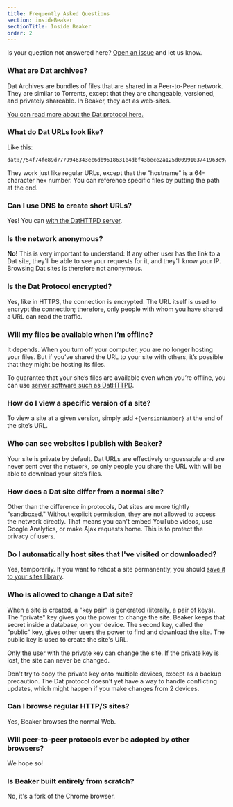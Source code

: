 ```yaml
---
title: Frequently Asked Questions
section: insideBeaker
sectionTitle: Inside Beaker
order: 2
---
```



Is your question not answered here?
[Open an issue](https://github.com/beakerbrowser/beakerbrowser.com) and let us know.

### What are Dat archives?

Dat Archives are bundles of files that are shared in a Peer-to-Peer network.
They are similar to Torrents, except that they are changeable, versioned, and privately shareable.
In Beaker, they act as web-sites.

[You can read more about the Dat protocol here.](/docs/inside-beaker/dat-files-protocol.html)

### What do Dat URLs look like?

Like this:

```
dat://54f74fe89d7779946343ec6db9618631e4dbf43bece2a125d0099103741963c9/
```

They work just like regular URLs, except that the "hostname" is a 64-character hex number.
You can reference specific files by putting the path at the end.

### Can I use DNS to create short URLs?

Yes!
You can [with the DatHTTPD server](https://github.com/beakerbrowser/dathttpd).

### Is the network anonymous?

**No!**
This is very important to understand:
If any other user has the link to a Dat site, they'll be able to see
your requests for it, and they'll know your IP.
Browsing Dat sites is therefore not anonymous.

### Is the Dat Protocol encrypted?

Yes, like in HTTPS, the connection is encrypted.
The URL itself is used to encrypt the connection; therefore, only people with whom
you have shared a URL can read the traffic.

### Will my files be available when I’m offline?

It depends. When you turn off your computer, <em>you</em> are no longer hosting your files. But if you’ve shared the URL to your site with others, it’s possible that they might be hosting its files.

To guarantee that your site’s files are available even when you’re offline, you can use [server software such as DatHTTPD](/docs/tutorials/host-outside-of-beaker.html).

### How do I view a specific version of a site?

To view a site at a given version, simply add <code>+{versionNumber}</code> at the end of the site’s URL.

### Who can see websites I publish with Beaker?

Your site is private by default. Dat URLs are effectively unguessable and are never sent over the network, so only people you share the URL with will be able to download your site’s files.

### How does a Dat site differ from a normal site?

Other than the difference in protocols, Dat sites are more tightly "sandboxed."
Without explicit permission, they are not allowed to access the network directly.
That means you can't embed YouTube videos, use Google Analytics, or make Ajax requests home.
This is to protect the privacy of users.

### Do I automatically host sites that I've visited or downloaded?

Yes, temporarily.
If you want to rehost a site permanently, you should [save it to your sites library](/docs/howto/host.html).

### Who is allowed to change a Dat site?

When a site is created, a "key pair" is generated (literally, a pair of keys).
The "private" key gives you the power to change the site.
Beaker keeps that secret inside a database, on your device.
The second key, called the "public" key, gives other users the power to find and download the site.
The public key is used to create the site's URL.

Only the user with the private key can change the site.
If the private key is lost, the site can never be changed.

<div class="detailed-card" data-title="Beware!">
  <div class="icon"><span class="fa fa-exclamation-triangle"></span></div>
  <div class="body">
    <p>Don't try to copy the private key onto multiple devices, except as a backup precaution.
    The Dat protocol doesn't yet have a way to handle conflicting updates, which might happen if you make changes from 2 devices.</p>
  </div>
</div>

### Can I browse regular HTTP/S sites?

Yes, Beaker browses the normal Web.

### Will peer-to-peer protocols ever be adopted by other browsers?

We hope so!

### Is Beaker built entirely from scratch?

No, it's a fork of the Chrome browser.